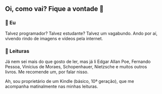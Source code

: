 ## Oi, como vai? Fique a vontade 👋

### :man: Eu

Talvez programador? Talvez estudante? Talvez um vagabundo. Ando por aí, vivendo rindo de imagens e vídeos pela internet.

### :book: Leituras

Já nem sei mais do que gosto de ler, mas já li Edgar Allan Poe, Fernando Pessoa, Vinícius de Moraes, Schopenhauer, Nietzsche e muitos outros livros. Me recomende um, por falar nisso.

Ah, sou proprietário de um Kindle (básico, 10ª geração), que me acompanha matinalmente nas minhas leituras.

<!--
**MasterTuto/MasterTuto** is a ✨ _special_ ✨ repository because its `README.md` (this file) appears on your GitHub profile.

Here are some ideas to get you started:

- 🔭 I’m currently working on ...
- 🌱 I’m currently learning ...
- 👯 I’m looking to collaborate on ...
- 🤔 I’m looking for help with ...
- 💬 Ask me about ...
- 📫 How to reach me: ...
- 😄 Pronouns: ...
- ⚡ Fun fact: ...
-->
